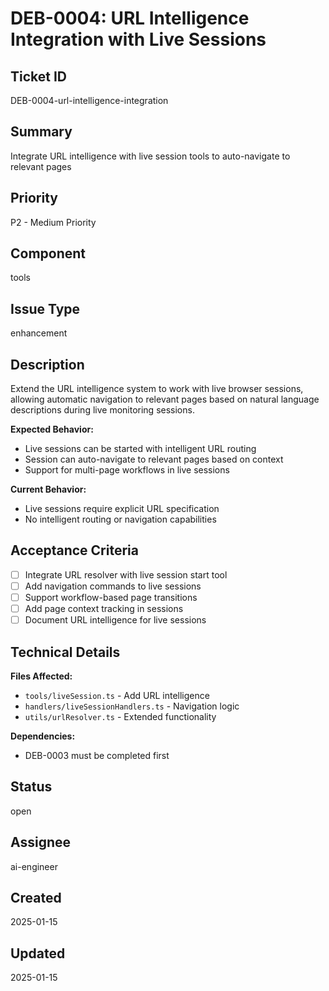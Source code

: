 # DEB-0004: URL Intelligence Integration with Live Sessions

## Ticket ID
DEB-0004-url-intelligence-integration

## Summary
Integrate URL intelligence with live session tools to auto-navigate to relevant pages

## Priority
P2 - Medium Priority

## Component
tools

## Issue Type
enhancement

## Description
Extend the URL intelligence system to work with live browser sessions, allowing automatic navigation to relevant pages based on natural language descriptions during live monitoring sessions.

**Expected Behavior:**
- Live sessions can be started with intelligent URL routing
- Session can auto-navigate to relevant pages based on context
- Support for multi-page workflows in live sessions

**Current Behavior:**
- Live sessions require explicit URL specification
- No intelligent routing or navigation capabilities

## Acceptance Criteria
- [ ] Integrate URL resolver with live session start tool
- [ ] Add navigation commands to live sessions
- [ ] Support workflow-based page transitions
- [ ] Add page context tracking in sessions
- [ ] Document URL intelligence for live sessions

## Technical Details
**Files Affected:**
- `tools/liveSession.ts` - Add URL intelligence
- `handlers/liveSessionHandlers.ts` - Navigation logic
- `utils/urlResolver.ts` - Extended functionality

**Dependencies:**
- DEB-0003 must be completed first

## Status
open

## Assignee
ai-engineer

## Created
2025-01-15

## Updated
2025-01-15